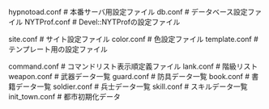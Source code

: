 hypnotoad.conf # 本番サーバ用設定ファイル
db.conf        # データベース設定ファイル
NYTProf.conf   # Devel::NYTProfの設定ファイル

site.conf      # サイト設定ファイル
color.conf     # 色設定ファイル
template.conf  # テンプレート用の設定ファイル

command.conf   # コマンドリスト表示順定義ファイル
lank.conf      # 階級リスト
weapon.conf    # 武器データ一覧
guard.conf     # 防具データ一覧
book.conf      # 書籍データ一覧
soldier.conf   # 兵士データ一覧
skill.conf     # スキルデータ一覧
init_town.conf # 都市初期化データ
